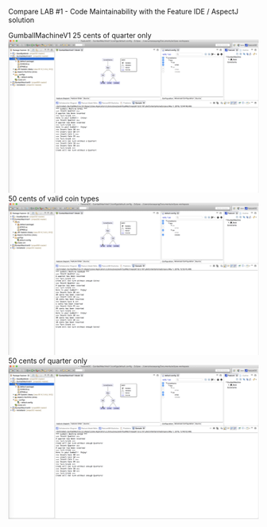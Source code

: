 Compare LAB #1 - Code Maintainability with the Feature IDE / AspectJ solution


GumballMachineV1
25 cents of quarter only
![25cents of quarter only](https://github.com/xiaosayang/cmpe202/blob/master/lab10/output/25cents%20of%20quarter%20only.png)
50 cents of valid coin types
![50 cents of valid coin types](https://github.com/xiaosayang/cmpe202/blob/master/lab10/output/50Cents%20of%20all%20valid%20coin%20types.png)
50 cents of quarter only
![50 cents of quarter only](https://github.com/xiaosayang/cmpe202/blob/master/lab10/output/50cents%20of%20Quarters%20only.png)


